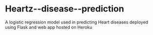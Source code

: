 # Heartz--disease--prediction
A logistic regression model used in predicting Heart diseases deployed using Flask and web app hosted on Heroku
